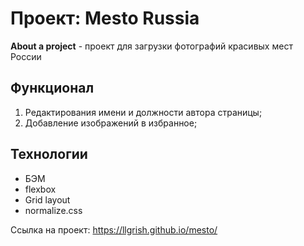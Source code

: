 # Проект: Mesto Russia

**About a project** - проект для загрузки фотографий красивых мест России 

## Функционал

1. Редактирования имени и должности автора страницы;
2. Добавление изображений в избранное;

## Технологии

  - БЭМ
  - flexbox
  - Grid layout
  - normalize.css



Ссылка на проект: https://llgrish.github.io/mesto/
